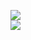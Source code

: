 [![](https://img.shields.io/badge/Made%20With-Github%20Spray-lightgrey.svg?style=for-the-badge&logo=github)](https://github.com/Annihil/github-spray#23979)  
[![](https://i.imgur.com/2DrTn0Z.gif)](https://github.com/Annihil/github-spray)